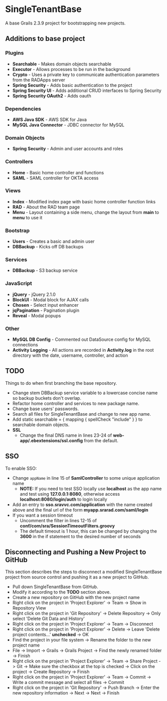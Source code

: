 SingleTenantBase
=========
A base Grails 2.3.9 project for bootstrapping new projects.

## Additions to base project
### Plugins

- **Searchable** - Makes domain objects searchable
- **Executor** - Allows processes to be run in the background
- **Crypto** - Uses a private key to communicate authentication parameters from the RADApps server
- **Spring Security** - Adds basic authentication to the project
- **Spring Security UI** - Adds additional CRUD interfaces to Spring Security
- **Spring Security OAuth2** - Adds oauth

### Dependencies
- **AWS Java SDK** - AWS SDK for Java
- **MySQL Java Connector** - JDBC connector for MySQL

### Domain Objects
- **Spring Security** - Admin and user accounts and roles

### Controllers
- **Home** - Basic home controller and functions
- **SAML** - SAML controller for OKTA access

### Views
- **Index** - Modified index page with basic home controller function links
- **RAD** - About the RAD team page
- **Menu** - Layout containing a side menu, change the layout from **main** to **menu** to use it

### Bootstrap
- **Users** - Creates a basic and admin user
- **DBBackup** - Kicks off DB backups

### Services
- **DBBackup** - S3 backup service

### JavaScript
- **jQuery** - jQuery 2.1.0
- **BlockUI** - Modal block for AJAX calls
- **Chosen** - Select input enhancer
- **jqPagination** - Pagination plugin
- **Reveal** - Modal popups

### Other
- **MySQL DB Config** - Commented out DataSource config for MySQL connections
- **Activity Logging** - All actions are recorded in **Activity.log** in the root directory with the date, username, controller, and action

## TODO
Things to do when first branching the base repository.

- Change stem DBBackup service variable to a lowercase concise name so backup buckets don't overlap.
- Refactor home controller and services to new package name.
- Change base users' passwords.
- Search all files for SingleTenantBase and change to new app name.
- Add static searchable  = { mapping { spellCheck "include" } } to searchable domain objects.
- **SSL**
  - Change the final DNS name in lines 23-24 of **web-app/.ebextensions/ssl.config** from the default.

## SSO
To enable SSO:

- Change `appName` in line 15 of **SamlController** to some unique application name
	- **NOTE:** If you need to test SSO locally use **localhost** as the app name and test using **127.0.0.1:8080**, otherwise access **localhost:8080/login/auth** to login locally
- Add an entry to **sso.sravvc.com/application** with the name created above and the final url of the form **myapp.srarad.com/saml/login**
- If you want a session timeout
	- Uncomment the filter in lines 12-15 of **conf/com/sra/SessionTimeoutFilters.groovy**
	- The default timeout is 1 hour, this can be changed by changing the **3600** in the if statement to the desired number of seconds


## Disconnecting and Pushing a New Project to GitHub
This section describes the steps to disconnect a modified SingleTenantBase project from source control and pushing it as a new project to GitHub.

- Pull down SingleTenantBase from GitHub.
- Modify it according to the **TODO** section above.
- Create a new repository on GitHub with the new project name
- Right click on the project in 'Project Explorer' -> Team -> Show in Repository View
- Right click on the project in 'Git Repository' -> Delete Repository -> Only select 'Delete Git Data and History'
- Right click on the project in 'Project Explorer' -> Team -> Disconnect
- Right click on the project in 'Project Explorer' -> Delete -> Leave 'Delete project contents...' **unchecked** -> OK
- Find the project in your file system -> Rename the folder to the new project name
- File -> Import -> Grails -> Grails Project -> Find the newly renamed folder -> Finish
- Right click on the project in 'Project Explorer' -> Team -> Share Project -> Git -> Make sure the checkbox at the top is checked -> Click on the project -> Create Repository -> Finish
- Right click on the project in 'Project Explorer' -> Team -> Commit -> Write a commit message and select all files -> Commit
- Right click on the project in 'Git Repository' -> Push Branch -> Enter the new repository information -> Next -> Next -> Finish

